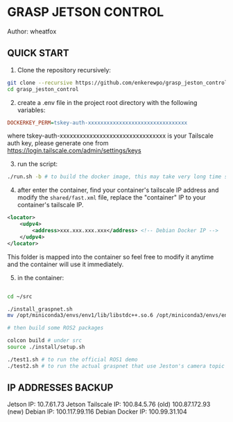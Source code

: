 # GRASP JETSON CONTROL

Author: wheatfox

## QUICK START

1. Clone the repository recursively:

```bash
git clone --recursive https://github.com/enkerewpo/grasp_jeston_control
cd grasp_jeston_control
```

2. create a .env file in the project root directory with the following variables:

```ini
DOCKERKEY_PERM=tskey-auth-xxxxxxxxxxxxxxxxxxxxxxxxxxxxxxxx
```

where tskey-auth-xxxxxxxxxxxxxxxxxxxxxxxxxxxxxxxx is your Tailscale auth key, please generate one from https://login.tailscale.com/admin/settings/keys

3. run the script:

```bash
./run.sh -b # to build the docker image, this may take very long time since we will install ROS2+CUDA+PyTorch+etc.
```

4. after enter the container, find your container's tailscale IP address and modify the `shared/fast.xml` file, replace the "container" IP to your container's tailscale IP.

```xml
<locator>
    <udpv4>
        <address>xxx.xxx.xxx.xxx</address> <!-- Debian Docker IP -->
    </udpv4>
</locator>
```

This folder is mapped into the container so feel free to modify it anytime and the container will use it immediately.

5. in the container:

```bash

cd ~/src

./install_graspnet.sh
mv /opt/miniconda3/envs/env1/lib/libstdc++.so.6 /opt/miniconda3/envs/env1/lib/libstdc++.so.6.bak # to fix ROS2 under conda

# then build some ROS2 packages

colcon build # under src
source ./install/setup.sh

./test1.sh # to run the official ROS1 demo
./test2.sh # to run the actual graspnet that use Jeston's camera topic input
```

## IP ADDRESSES BACKUP
Jetson IP:              10.7.61.73
Jetson Tailscale IP:    100.84.5.76 (old) 100.87.172.93 (new)
Debian IP:              100.117.99.116
Debian Docker IP:       100.99.31.104
